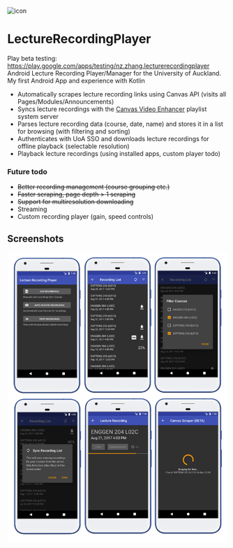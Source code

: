 ![icon](https://i.imgur.com/t4Gnzkg.png)
# LectureRecordingPlayer
Play beta testing: https://play.google.com/apps/testing/nz.zhang.lecturerecordingplayer
Android Lecture Recording Player/Manager for the University of Auckland. My first Android App and experience with Kotlin
* Automatically scrapes lecture recording links using Canvas API (visits all Pages/Modules/Announcements)
* Syncs lecture recordings with the [Canvas Video Enhancer](https://github.com/ChineseElectricPanda/canvas-video-enhancer) playlist system server
* Parses lecture recording data (course, date, name) and stores it in a list for browsing (with filtering and sorting)
* Authenticates with UoA SSO and downloads lecture recordings for offline playback (selectable resolution)
* Playback lecture recordings (using installed apps, custom player todo)
### Future todo
* ~~Better recording management (course grouping etc.)~~
* ~~Faster scraping, page depth > 1 scraping~~
* ~~Support for multiresolution downloading~~
* Streaming
* Custom recording player (gain, speed controls)
## Screenshots
![grid](https://raw.githubusercontent.com/encryptededdy/LectureRecordingPlayer/master/grid.png)
